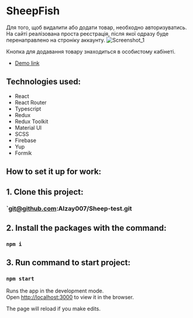 # SheepFish

Для того, щоб видалити або додати товар, необходно авторизуватись.
На сайті реалізована проста реєстрація, після якої одразу буде перенаправлено на строніку аккаунту.
![Screenshot_1](https://user-images.githubusercontent.com/108741138/227776762-6b634445-c104-4051-afcf-92037a35af41.png)

Кнопка для додавання товару знаходиться в особистому кабінеті.


- [Demo link](https://main--chimerical-jelly-e48dd1.netlify.app/#/)


## Technologies used:

- React
- React Router
- Typescript
- Redux
- Redux Toolkit
- Material UI
- SCSS
- Firebase
- Yup
- Formik

## How to set it up for work:

## 1. Clone this project:

### `git@github.com:Alzay007/Sheep-test.git

## 2. Install the packages with the command:

### `npm i`

## 3. Run command to start project:

### `npm start`

Runs the app in the development mode.\
Open [http://localhost:3000](http://localhost:3000) to view it in the browser.

The page will reload if you make edits.
